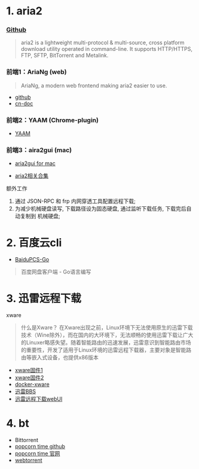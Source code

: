 # 1. aria2
### [Github](https://github.com/aria2/aria2)
> aria2 is a lightweight multi-protocol & multi-source, cross platform download utility operated in command-line. It supports HTTP/HTTPS, FTP, SFTP, BitTorrent and Metalink. 

### 前端1：AriaNg (web)
> AriaNg, a modern web frontend making aria2 easier to use.

- [github](https://github.com/mayswind/AriaNg)
- [cn-doc](https://ariang.mayswind.net/zh_Hans/)

### 前端2：YAAM (Chrome-plugin)
- [YAAM](https://github.com/acgotaku/YAAW-for-Chrome)

### 前端3：aira2gui (mac)
- [aria2gui for mac](https://github.com/yangshun1029/aria2gui)

- [aria2相关合集](https://github.com/itgoyo/Aria2)

额外工作
1. 通过 JSON-RPC 和 frp 内网穿透工具配置远程下载;
2. 为减少机械硬盘读写, 下载路径设为固态硬盘, 通过监听下载任务, 下载完后自动复制到 机械硬盘;


# 2. 百度云cli
- [BaiduPCS-Go](https://github.com/iikira/BaiduPCS-Go)
> 百度网盘客户端 - Go语言编写

# 3. 迅雷远程下载
xware
> 什么是Xware？
在Xware出现之前，Linux环境下无法使用原生的迅雷下载技术（Wine除外），而在国内的大环境下，无法顺畅的使用迅雷下载让广大的Linuxer略感失望。随着智能路由的迅速发展，迅雷意识到智能路由市场的重要性，开发了适用于Linux环境的迅雷远程下载器，主要对象是智能路由等嵌入式设备，也提供x86版本
- [xware固件1](https://github.com/snail007/xware)
- [xware固件2](https://github.com/kuoruan/Xware)
- [docker-xware](https://github.com/bestwu/xware)
- [迅雷BBS](http://bbs.xunlei.com/forum-196-1.html)
- [迅雷远程下载webUI](http://yuancheng.xunlei.com/)

# 4. bt
- Bittorrent
- [popcorn time github](https://github.com/popcorn-official)
- [popcorn time 官网](https://popcorntime.sh/zh_CN/)
- [webtorrent](https://github.com/webtorrent/webtorrent-desktop)

